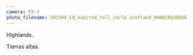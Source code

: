 ```yaml
---
camera: FX-3
photo_filename: 202304_CO_expired_roll_carlo_scotland_000018030035
---
```


Highlands.

Tierras altas.